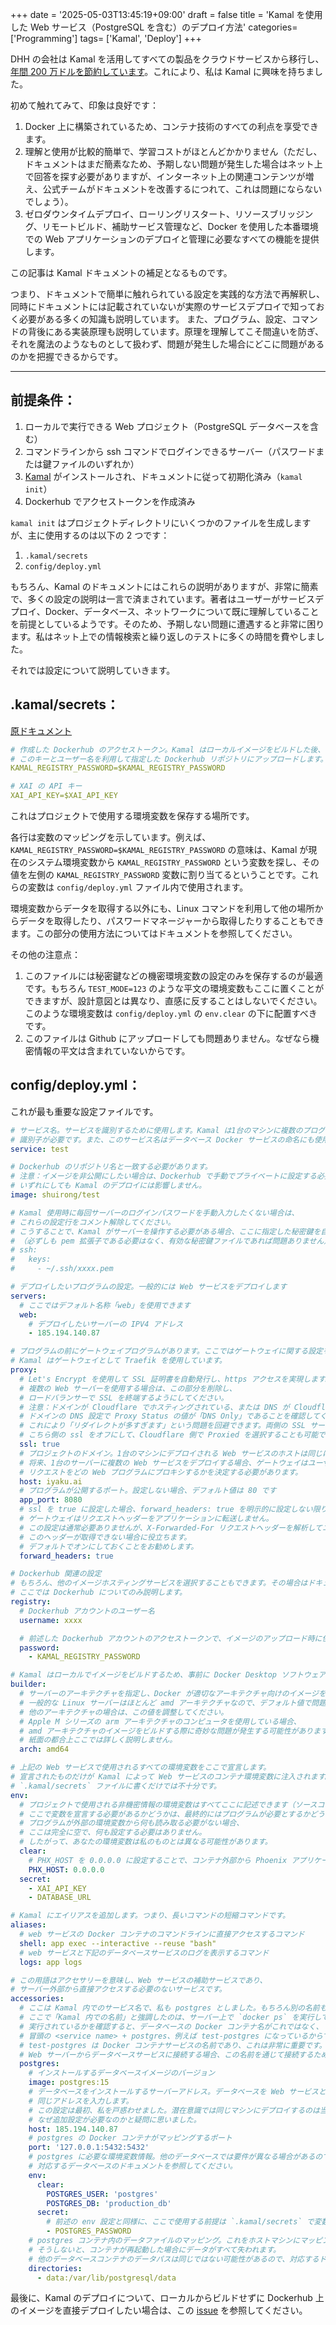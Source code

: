 +++
date = '2025-05-03T13:45:19+09:00'
draft = false
title = 'Kamal を使用した Web サービス（PostgreSQL を含む）のデプロイ方法'
categories= ['Programming']
tags= ['Kamal', 'Deploy']
+++

DHH の会社は Kamal を活用してすべての製品をクラウドサービスから移行し、[年間 200 万ドルを節約しています](https://world.hey.com/dhh/our-cloud-exit-savings-will-now-top-ten-million-over-five-years-c7d9b5bd)。これにより、私は Kamal に興味を持ちました。

初めて触れてみて、印象は良好です：

1. Docker 上に構築されているため、コンテナ技術のすべての利点を享受できます。
2. 理解と使用が比較的簡単で、学習コストがほとんどかかりません（ただし、ドキュメントはまだ簡素なため、予期しない問題が発生した場合はネット上で回答を探す必要がありますが、インターネット上の関連コンテンツが増え、公式チームがドキュメントを改善するにつれて、これは問題にならないでしょう）。
3. ゼロダウンタイムデプロイ、ローリングリスタート、リソースブリッジング、リモートビルド、補助サービス管理など、Docker を使用した本番環境での Web アプリケーションのデプロイと管理に必要なすべての機能を提供します。

この記事は Kamal ドキュメントの補足となるものです。

つまり、ドキュメントで簡単に触れられている設定を実践的な方法で再解釈し、同時にドキュメントには記載されていないが実際のサービスデプロイで知っておく必要がある多くの知識も説明しています。
また、プログラム、設定、コマンドの背後にある実装原理も説明しています。原理を理解してこそ間違いを防ぎ、それを魔法のようなものとして扱わず、問題が発生した場合にどこに問題があるのかを把握できるからです。

---

## 前提条件：

1. ローカルで実行できる Web プロジェクト（PostgreSQL データベースを含む）
2. コマンドラインから ssh コマンドでログインできるサーバー（パスワードまたは鍵ファイルのいずれか）
3. [Kamal](https://kamal-deploy.org) がインストールされ、ドキュメントに従って初期化済み（`kamal init`）
4. Dockerhub でアクセストークンを作成済み

`kamal init` はプロジェクトディレクトリにいくつかのファイルを生成しますが、主に使用するのは以下の 2 つです：

1. `.kamal/secrets`
2. `config/deploy.yml`

もちろん、Kamal のドキュメントにはこれらの説明がありますが、非常に簡素で、多くの設定の説明は一言で済まされています。著者はユーザーがサービスデプロイ、Docker、データベース、ネットワークについて既に理解していることを前提としているようです。そのため、予期しない問題に遭遇すると非常に困ります。私はネット上での情報検索と繰り返しのテストに多くの時間を費やしました。

それでは設定について説明していきます。

## .kamal/secrets：

[原ドキュメント](https://kamal-deploy.org/docs/configuration/environment-variables/)

```yml
# 作成した Dockerhub のアクセストークン。Kamal はローカルイメージをビルドした後、
# このキーとユーザー名を利用して指定した Dockerhub リポジトリにアップロードします。
KAMAL_REGISTRY_PASSWORD=$KAMAL_REGISTRY_PASSWORD

# XAI の API キー
XAI_API_KEY=$XAI_API_KEY
```

これはプロジェクトで使用する環境変数を保存する場所です。

各行は変数のマッピングを示しています。例えば、`KAMAL_REGISTRY_PASSWORD=$KAMAL_REGISTRY_PASSWORD` の意味は、Kamal が現在のシステム環境変数から `KAMAL_REGISTRY_PASSWORD` という変数を探し、その値を左側の `KAMAL_REGISTRY_PASSWORD` 変数に割り当てるということです。これらの変数は `config/deploy.yml` ファイル内で使用されます。

環境変数からデータを取得する以外にも、Linux コマンドを利用して他の場所からデータを取得したり、パスワードマネージャーから取得したりすることもできます。この部分の使用方法についてはドキュメントを参照してください。

その他の注意点：

1. このファイルには秘密鍵などの機密環境変数の設定のみを保存するのが最適です。もちろん `TEST_MODE=123` のような平文の環境変数もここに置くことができますが、設計意図とは異なり、直感に反することはしないでください。このような環境変数は `config/deploy.yml` の `env.clear` の下に配置すべきです。
2. このファイルは Github にアップロードしても問題ありません。なぜなら機密情報の平文は含まれていないからです。

## config/deploy.yml：

これが最も重要な設定ファイルです。

```yaml
# サービス名。サービスを識別するために使用します。Kamal は1台のマシンに複数のプログラムをデプロイできるため、
# 識別子が必要です。また、このサービス名はデータベース Docker サービスの命名にも使用されます。
service: test

# Dockerhub のリポジトリ名と一致する必要があります。
# 注意：イメージを非公開にしたい場合は、Dockerhub で手動でプライベートに設定する必要がありますが、
# いずれにしても Kamal のデプロイには影響しません。
image: shuirong/test

# Kamal 使用時に毎回サーバーのログインパスワードを手動入力したくない場合は、
# これらの設定行をコメント解除してください。
# こうすることで、Kamal がサーバーを操作する必要がある場合、ここに指定した秘密鍵を自動的に読み取ります
# （必ずしも pem 拡張子である必要はなく、有効な秘密鍵ファイルであれば問題ありません）
# ssh:
#   keys:
#     - ~/.ssh/xxxx.pem

# デプロイしたいプログラムの設定。一般的には Web サービスをデプロイします
servers:
  # ここではデフォルト名称「web」を使用できます
  web:
    # デプロイしたいサーバーの IPV4 アドレス
    - 185.194.140.87

# プログラムの前にゲートウェイプログラムがあります。ここではゲートウェイに関する設定を行います。
# Kamal はゲートウェイとして Traefik を使用しています。
proxy:
  # Let's Encrypt を使用して SSL 証明書を自動発行し、https アクセスを実現します。
  # 複数の Web サーバーを使用する場合は、この部分を削除し、
  # ロードバランサーで SSL を終端するようにしてください。
  # 注意：ドメインが Cloudflare でホスティングされている、または DNS が Cloudflare でホスティングされている場合、
  # ドメインの DNS 設定で Proxy Status の値が「DNS Only」であることを確認してください。
  # これにより「リダイレクトが多すぎます」という問題を回避できます。両側の SSL サービスは1つだけ有効にする必要があるためです。
  # こちら側の ssl をオフにして、Cloudflare 側で Proxied を選択することも可能です。
  ssl: true
  # プロジェクトのドメイン。1台のマシンにデプロイされる Web サービスのホストは同じにできません。
  # 将来、1台のサーバーに複数の Web サービスをデプロイする場合、ゲートウェイはユーザーがどのドメインを通じてアクセスしたかに基づいて、
  # リクエストをどの Web プログラムにプロキシするかを決定する必要があります。
  host: iyaku.ai
  # プログラムが公開するポート。設定しない場合、デフォルト値は 80 です
  app_port: 8080
  # ssl を true に設定した場合、forward_headers: true を明示的に設定しない限り、
  # ゲートウェイはリクエストヘッダーをアプリケーションに転送しません。
  # この設定は通常必要ありませんが、X-Forwarded-For リクエストヘッダーを解析してユーザーの IP を確認したいときに、
  # このヘッダーが取得できない場合に役立ちます。
  # デフォルトでオンにしておくことをお勧めします。
  forward_headers: true

# Dockerhub 関連の設定
# もちろん、他のイメージホスティングサービスを選択することもできます。その場合はドキュメントを参照してください。
# ここでは Dockerhub についてのみ説明します。
registry:
  # Dockerhub アカウントのユーザー名
  username: xxxx

  # 前述した Dockerhub アカウントのアクセストークンで、イメージのアップロード時に使用されます。
  password:
    - KAMAL_REGISTRY_PASSWORD

# Kamal はローカルでイメージをビルドするため、事前に Docker Desktop ソフトウェアを起動しておく必要があります。
builder:
  # サーバーのアーキテクチャを指定し、Docker が適切なアーキテクチャ向けのイメージをビルドできるようにします。
  # 一般的な Linux サーバーはほとんど amd アーキテクチャなので、デフォルト値で問題ありません。
  # 他のアーキテクチャの場合は、この値を調整してください。
  # Apple M シリーズの arm アーキテクチャのコンピュータを使用している場合、
  # amd アーキテクチャのイメージをビルドする際に奇妙な問題が発生する可能性がありますが、
  # 紙面の都合上ここでは詳しく説明しません。
  arch: amd64

# 上記の Web サービスで使用されるすべての環境変数をここで宣言します。
# 宣言されたものだけが Kamal によって Web サービスのコンテナ環境変数に注入されます。
# `.kamal/secrets` ファイルに書くだけでは不十分です。
env:
  # プロジェクトで使用される非機密情報の環境変数はすべてここに記述できます（ソースコードに直接書きたくない場合）。
  # ここで変数を宣言する必要があるかどうかは、最終的にはプログラムが必要とするかどうかによります。
  # プログラムが外部の環境変数から何も読み取る必要がない場合、
  # ここは完全に空で、何も設定する必要はありません。
  # したがって、あなたの環境変数は私のものとは異なる可能性があります。
  clear:
    # PHX_HOST を 0.0.0.0 に設定することで、コンテナ外部から Phoenix アプリケーションにアクセスできるようになります。
    PHX_HOST: 0.0.0.0
  secret:
    - XAI_API_KEY
    - DATABASE_URL

# Kamal にエイリアスを追加します。つまり、長いコマンドの短縮コマンドです。
aliases:
  # web サービスの Docker コンテナのコマンドラインに直接アクセスするコマンド
  shell: app exec --interactive --reuse "bash"
  # web サービスと下記のデータベースサービスのログを表示するコマンド
  logs: app logs

# この用語はアクセサリーを意味し、Web サービスの補助サービスであり、
# サーバー外部から直接アクセスする必要のないサービスです。
accessories:
  # ここは Kamal 内でのサービス名で、私も postgres としました。もちろん別の名前も使えます。
  # ここで「Kamal 内での名前」と強調したのは、サーバー上で `docker ps` を実行してどのプログラムが
  # 実行されているかを確認すると、データベースの Docker コンテナ名がこれではなく、
  # 冒頭の <service name> + postgres、例えば test-postgres になっているからです。
  # test-postgres は Docker コンテナサービスの名前であり、これは非常に重要です。
  # Web サーバーからデータベースサービスに接続する場合、この名前を通じて接続するためです（postgres ではなく）。
  postgres:
    # インストールするデータベースイメージのバージョン
    image: postgres:15
    # データベースをインストールするサーバーアドレス。データベースを Web サービスと同じマシンにデプロイしたい場合は、
    # 同じアドレスを入力します。
    # この設定は最初、私を戸惑わせました。潜在意識では同じマシンにデプロイするのは当然と思っていましたが、
    # なぜ追加設定が必要なのかと疑問に思いました。
    host: 185.194.140.87
    # postgres の Docker コンテナがマッピングするポート
    port: '127.0.0.1:5432:5432'
    # postgres に必要な環境変数情報。他のデータベースでは要件が異なる場合があるので、
    # 対応するデータベースのドキュメントを参照してください。
    env:
      clear:
        POSTGRES_USER: 'postgres'
        POSTGRES_DB: 'production_db'
      secret:
        # 前述の env 設定と同様に、ここで使用する前提は `.kamal/secrets` で変数が既に宣言されていることです。
        - POSTGRES_PASSWORD
    # postgres コンテナ内のデータファイルのマッピング。これをホストマシンにマッピングする必要があります。
    # そうしないと、コンテナが再起動した場合にデータがすべて失われます。
    # 他のデータベースコンテナのデータパスは同じではない可能性があるので、対応するドキュメントを確認してください。
    directories:
      - data:/var/lib/postgresql/data
```

最後に、Kamal のデプロイについて、ローカルからビルドせずに Dockerhub 上のイメージを直接デプロイしたい場合は、この [issue](https://github.com/basecamp/kamal/discussions/1132#discussioncomment-13022584) を参照してください。
